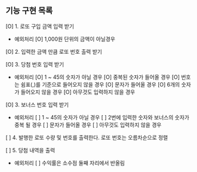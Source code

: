 ## 기능 구현 목록
[O] 1. 로또 구입 금액 입력 받기
- 예외처리
  [O] 1,000원 단위의 금액이 아닐경우

[O] 2. 입력한 금액 만큼 로또 번호 출력 받기

[O] 3. 당첨 번호 입력 받기
- 예외처리
  [O] 1 ~ 45의 숫자가 아닐 경우
  [O] 중복된 숫자가 들어올 경우
  [O] 번호는 쉼표(,)를 기준으로 들어오지 않을 경우
  [O] 문자가 들어올 경우
  [O] 6개의 숫자가 들어오지 않을 경우
  [O] 아무것도 입력하지 않을 경우

[O] 3. 보너스 번호 입력 받기
- 예외처리
  [ ] 1 ~ 45의 숫자가 아닐 경우
  [ ] 2번에 입력한 숫자와 보너스의 숫자가 중복 될 경우
  [ ] 문자가 들어올 경우
  [ ] 아무것도 입력하지 않을 경우

[ ] 4. 발행한 로또 수량 및 번호를 출력한다. 로또 번호는 오름차순으로 정렬

[ ] 5. 당첨 내역을 출력
- 예외처리
 [ ] 수익률은 소수점 둘째 자리에서 반올림